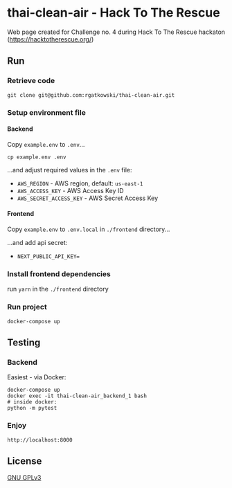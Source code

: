 # thai-clean-air - Hack To The Rescue

Web page created for Challenge no. 4 during Hack To The Rescue hackaton (https://hacktotherescue.org/)

## Run

### Retrieve code
   `git clone git@github.com:rgatkowski/thai-clean-air.git`

### Setup environment file
#### Backend
   Copy `example.env` to `.env`...
   ```shell
   cp example.env .env
   ```
   
...and adjust required values in the `.env` file:
* `AWS_REGION` - AWS region, default: `us-east-1`
* `AWS_ACCESS_KEY` - AWS Access Key ID 
* `AWS_SECRET_ACCESS_KEY` - AWS Secret Access Key

#### Frontend
   Copy `example.env` to `.env.local` in `./frontend` directory...

   ...and add api secret:
* `NEXT_PUBLIC_API_KEY=`

### Install frontend dependencies

   run `yarn` in the `./frontend` directory

### Run project
   `docker-compose up`

## Testing
### Backend
Easiest - via Docker:
```shell
docker-compose up
docker exec -it thai-clean-air_backend_1 bash
# inside docker:
python -m pytest
```

### Enjoy
`http://localhost:8000`


## License

[GNU GPLv3](https://choosealicense.com/licenses/gpl-3.0/)
